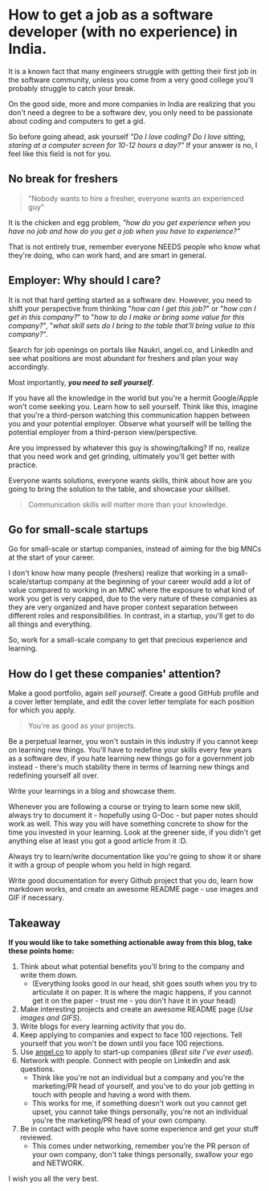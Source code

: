 # How to get a job as a software developer (with no experience) in India.

It is a known fact that many engineers struggle with getting their first job in the software community, unless you come from a very good college you'll probably struggle to catch your break.

On the good side, more and more companies in India are realizing that you don't need a degree to be a software dev, you only need to be passionate about coding and computers to get a gid. 

So before going ahead, ask yourself _"Do I love coding? Do I love sitting, staring at a computer screen for 10-12 hours a day?"_ If your answer is no, I feel like this field is not for you.

## No break for freshers

> "Nobody wants to hire a fresher, everyone wants an experienced guy"

It is the chicken and egg problem, _"how do you get experience when you have no job and how do you get a job when you have to experience?"_

That is not entirely true, remember everyone NEEDS people who know what they're doing, who can work hard, and are smart in general.

## Employer: Why should I care?

It is not that hard getting started as a software dev. However, you need to shift your perspective from thinking "_how can I get this job?_" or "_how can I get in this company?_" to "_how to do I make or bring some value for this company?_", "_what skill sets do I bring to the table that'll bring value to this company?_". 

Search for job openings on portals like Naukri, angel.co, and LinkedIn and see what positions are most abundant for freshers and plan your way accordingly.

Most importantly, **_you need to sell yourself_**. 

If you have all the knowledge in the world but you're a hermit Google/Apple won't come seeking you. Learn how to sell yourself. Think like this, imagine that you're a third-person watching this communication happen between you and your potential employer. Observe what yourself will be telling the potential employer from a third-person view/perspective. 

Are you impressed by whatever this guy is showing/talking? If no, realize that you need work and get grinding, ultimately you'll get better with practice.

Everyone wants solutions, everyone wants skills, think about how are you going to bring the solution to the table, and showcase your skillset.

> Communication skills will matter more than your knowledge.

## Go for small-scale startups

Go for small-scale or startup companies, instead of aiming for the big MNCs at the start of your career.

I don't know how many people (freshers) realize that working in a small-scale/startup company at the beginning of your career would add a lot of value compared to working in an MNC where the exposure to what kind of work you get is very capped, due to the very nature of these companies as they are very organized and have proper context separation between different roles and responsibilities. In contrast, in a startup, you'll get to do all things and everything.

So, work for a small-scale company to get that precious experience and learning.

## How do I get these companies' attention?

Make a good portfolio, again _sell yourself_. Create a good GitHub profile and a cover letter template, and edit the cover letter template for each position for which you apply.

> You're as good as your projects.

Be a perpetual learner, you won't sustain in this industry if you cannot keep on learning new things. You'll have to redefine your skills every few years as a software dev, if you hate learning new things go for a government job instead - there's much stability there in terms of learning new things and redefining yourself all over. 

Write your learnings in a blog and showcase them. 

Whenever you are following a course or trying to learn some new skill, always try to document it - hopefully using G-Doc - but paper notes should work as well. This way you will have something concrete to show for the time you invested in your learning. Look at the greener side, if you didn't get anything else at least you got a good article from it :D.

Always try to learn/write documentation like you're going to show it or share it with a group of people whom you held in high regard.

Write good documentation for every Github project that you do, learn how markdown works, and create an awesome README page - use images and GIF if necessary.

## Takeaway

**If you would like to take something actionable away from this blog, take these points home:**

1. Think about what potential benefits you'll bring to the company and write them down. 
	* (Everything looks good in our head, shit goes south when you try to articulate it on paper. It is where the magic happens, if you cannot get it on the paper - trust me - you don't have it in your head)
2. Make interesting projects and create an awesome README page (*Use images and GIFS*).
3. Write blogs for every learning activity that you do.
4. Keep applying to companies and expect to face 100 rejections. Tell yourself that you won't be down until you face 100 rejections.
5. Use [angel.co](https://angel.co/) to apply to start-up companies (*Best site I've ever used*).
6. Network with people. Connect with people on LinkedIn and ask questions.
	* Think like you're not an individual but a company and you're the marketing/PR head of yourself, and you've to do your job getting in touch with people and having a word with them. 
    * This works for me, if something doesn't work out you cannot get upset, you cannot take things personally, you're not an individual you're the marketing/PR head of your own company.
7. Be in contact with people who have some experience and get your stuff reviewed.
    * This comes under networking, remember you're the PR person of your own company, don't take things personally, swallow your ego and NETWORK.

I wish you all the very best.
